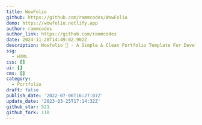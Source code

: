 ```yaml
---
title: WowFolio
github: https://github.com/rammcodes/WowFolio
demo: https://wowfolio.netlify.app
author: rammcodes
author_link: https://github.com/rammcodes
date: 2024-11-28T14:49:02.902Z
description: Wowfolio 🦄 - A Simple & Clean Portfolio Template For Developers 👨‍💻
ssg:
  - HTML
css: []
ui: []
cms: []
category:
  - Portfolio
draft: false
publish_date: '2022-07-06T16:27:07Z'
update_date: '2023-03-25T17:14:32Z'
github_star: 521
github_fork: 110
---
```

